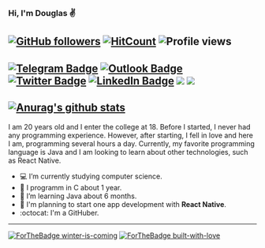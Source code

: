 ### Hi, I'm Douglas ✌️
[![GitHub followers](https://img.shields.io/github/followers/douglazhs.svg?style=social&label=Follow&maxAge=2592000)](https://github.com/douglazhs?tab=followers)
[![HitCount](http://hits.dwyl.com/douglazhs/douglazhs.svg)](http://hits.dwyl.com/douglazhs/douglazhs)
![Profile views](https://gpvc.arturio.dev/douglazhs)
---
[![Telegram Badge](https://img.shields.io/badge/Telegram-2CA5E0?style=for-the-badge&logo=telegram&logoColor=white)](https://t.me/douglazhs)
[![Outlook Badge](https://img.shields.io/badge/Microsoft_Outlook-0078D4?style=for-the-badge&logo=microsoft-outlook&logoColor=white)](https://outllok.com/doug123.henrique)
[![Twitter Badge](https://img.shields.io/badge/Twitter-1DA1F2?style=for-the-badge&logo=twitter&logoColor=white)](https://twitter.com/douglazhsp)
[![LinkedIn Badge](https://img.shields.io/badge/LinkedIn-0077B5?style=for-the-badge&logo=linkedin&logoColor=white)](https://www.linkedin.com/in/douglas-henrique-de-souza-pereira-7a1a6416b/)
[![](https://img.shields.io/badge/C-00599C?style=for-the-badge&logo=c&logoColor=white)]()
[![](https://img.shields.io/badge/Java-ED8B00?style=for-the-badge&logo=java&logoColor=white)]()
---
[![Anurag's github stats](https://github-readme-stats.vercel.app/api?username=douglazhs&theme=blue-green)](https://github.com/douglazhs/github-readme-stats)
---
I am 20 years old and I enter the college at 18. Before I started, I never had any programming experience. However, after starting, I fell in love and here I am, programming several hours a day. Currently, my favorite programming language is Java and I am looking to learn about other technologies, such as React Native.

- 💻 I’m currently studying computer science.
- 🔧 I programm in C about 1 year.
- 📌 I’m learning Java about 6 months.
- :iphone: I'm planning to start one app development with **React Native**.
- :octocat: I'm a GitHuber.
---
[![ForTheBadge winter-is-coming](http://ForTheBadge.com/images/badges/winter-is-coming.svg)](http://ForTheBadge.com)
[![ForTheBadge built-with-love](http://ForTheBadge.com/images/badges/built-with-love.svg)](https://GitHub.com/douglazhs/)
